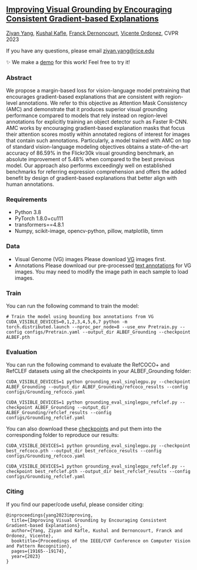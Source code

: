 ## [Improving Visual Grounding by Encouraging Consistent Gradient-based Explanations](https://arxiv.org/abs/2206.15462)
[Ziyan Yang](https://ziyanyang.github.io/), [Kushal Kafle](https://kushalkafle.com/), [Franck Dernoncourt](https://research.adobe.com/person/franck-dernoncourt/), [Vicente Ordonez](https://www.cs.rice.edu/~vo9/), CVPR 2023

If you have any questions, please email ziyan.yang@rice.edu

:sparkles:  We make a [demo](https://vislang.ai/amc) for this work! Feel free to try it!  

### Abstract
We propose a margin-based loss for vision-language model pretraining that encourages gradient-based explanations that are consistent with region-level annotations. We refer to this objective as Attention Mask Consistency (AMC) and demonstrate that it produces superior visual grounding performance compared to models that rely instead on region-level annotations for explicitly training an object detector such as Faster R-CNN. AMC works by encouraging gradient-based explanation masks that focus their attention scores mostly within annotated regions of interest for images that contain such annotations. Particularly, a model trained with AMC on top of standard vision-language modeling objectives obtains a state-of-the-art accuracy of 86.59% in the Flickr30k visual grounding benchmark, an absolute improvement of 5.48% when compared to the best previous model. Our approach also performs exceedingly well on established benchmarks for referring expression comprehension and offers the added benefit by design of gradient-based explanations that better align with human annotations.
### Requirements
- Python 3.8
- PyTorch 1.8.0+cu111
- transformers==4.8.1
- Numpy, scikit-image, opencv-python, pillow, matplotlib, timm

### Data
-  Visual Genome (VG) images
Please download [VG](https://visualgenome.org/) images first. 
-  Annotations
Please download our pre-processed [text annotations](https://drive.google.com/drive/folders/1XhFVjJ2cm2HNeNVOZrUrPG_MpprHLWgv?usp=share_link) for VG images. You may need to modify the image path in each sample to load images. 

### Train
You can run the following command to train the model:
```Shell
# Train the model using bounding box annotations from VG
CUDA_VISIBLE_DEVICES=0,1,2,3,4,5,6,7 python -m torch.distributed.launch --nproc_per_node=8 --use_env Pretrain.py --config configs/Pretrain.yaml --output_dir ALBEF_Grounding --checkpoint ALBEF.pth 
```

### Evaluation
You can run the following command to evaluate the RefCOCO+ and RefCLEF datasets using all the checkpoints in your ALBEF_Grounding folder:
```Shell
CUDA_VISIBLE_DEVICES=1 python grounding_eval_singlegpu.py --checkpoint ALBEF_Grounding --output_dir ALBEF_Grounding/refcoco_results --config configs/Grounding_refcoco.yaml

CUDA_VISIBLE_DEVICES=1 python grounding_eval_singlegpu_refclef.py --checkpoint ALBEF_Grounding --output_dir ALBEF_Grounding/refclef_results --config configs/Grounding_refclef.yaml
```

You can also download these [checkpoints](https://drive.google.com/drive/folders/1syngIWXbySzbcb7lZnmoL7_-H6RAeb3H?usp=sharing) and put them into the corresponding folder to reproduce our results:
```Shell
CUDA_VISIBLE_DEVICES=1 python grounding_eval_singlegpu.py --checkpoint best_refcoco.pth --output_dir best_refcoco_results --config configs/Grounding_refcoco.yaml

CUDA_VISIBLE_DEVICES=1 python grounding_eval_singlegpu_refclef.py --checkpoint best_refclef.pth --output_dir best_refclef_results --config configs/Grounding_refclef.yaml
```

### Citing
If you find our paper/code useful, please consider citing:

```
@inproceedings{yang2023improving,
  title={Improving Visual Grounding by Encouraging Consistent Gradient-based Explanations},
  author={Yang, Ziyan and Kafle, Kushal and Dernoncourt, Franck and Ordonez, Vicente},
  booktitle={Proceedings of the IEEE/CVF Conference on Computer Vision and Pattern Recognition},
  pages={19165--19174},
  year={2023}
}
```
